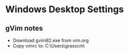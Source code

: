 # Windows Desktop Settings

## gVim notes
* Download gvim82.exe from vim.org
* Copy vimrc to: C:\Users\grasscm\
